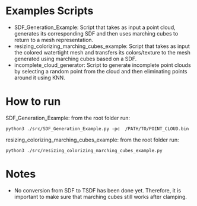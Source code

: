# Examples Scripts
- SDF_Generation_Example: Script that takes as input a point cloud, generates its corresponding SDF and then uses marching cubes to return to a mesh representation.
- resizing_colorizing_marching_cubes_example: Script that takes as input the colored watertight mesh and transfers its colors/texture to the mesh generated using marching cubes based on a SDF.
- incomplete_cloud_generator: Script to generate incomplete point clouds by selecting a random point from the cloud and then eliminating points around it using KNN.

# How to run

SDF_Generation_Example: from the root folder run:
```
python3 ./src/SDF_Generation_Example.py -pc  /PATH/TO/POINT_CLOUD.bin
```
resizing_colorizing_marching_cubes_example: from the root folder run:
```
python3 ./src/resizing_colorizing_marching_cubes_example.py
```
# Notes
- No conversion from SDF to TSDF has been done yet. Therefore, it is important to make sure that marching cubes still works after clamping.